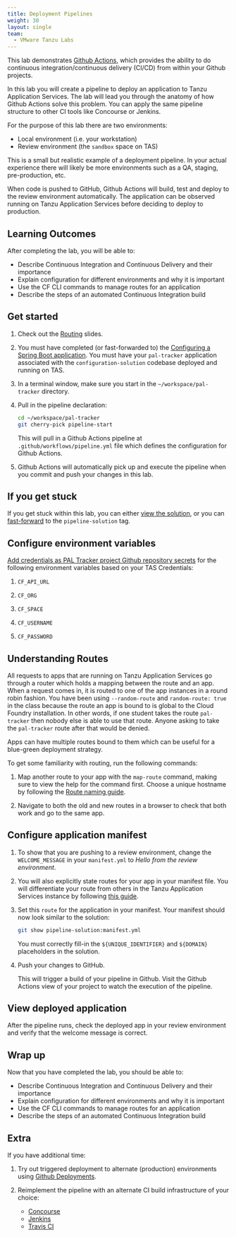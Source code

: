 ```yaml
---
title: Deployment Pipelines
weight: 30
layout: single
team:
  - VMware Tanzu Labs
---
```


This lab demonstrates
[Github Actions](https://github.com/features/actions),
which provides the ability to do continuous integration/continuous
delivery (CI/CD) from within your Github projects.

In this lab you will create a pipeline to deploy an application to
Tanzu Application Services.
The lab will lead you through the anatomy of how Github Actions solve
this problem.
You can apply the same pipeline structure to other CI tools like
Concourse or Jenkins.

For the purpose of this lab there are two environments:

- Local environment (i.e. your workstation)
- Review environment (the `sandbox` space on TAS)

This is a small but realistic example of a deployment pipeline.
In your actual experience there will likely be more environments such as
a QA, staging, pre-production, etc.

When code is pushed to GitHub,
Github Actions will build, test and deploy to the review environment
automatically.
The application can be observed running on Tanzu Application Services before deciding
to deploy to production.

## Learning Outcomes

After completing the lab, you will be able to:

-   Describe Continuous Integration and Continuous Delivery
    and their importance
-   Explain configuration for different environments and why it is
    important
-   Use the CF CLI commands to manage routes for an application
-   Describe the steps of an automated Continuous Integration build

## Get started

1.  Check out the
    [Routing](https://docs.google.com/presentation/d/1pAL1pL-KtQT4RUiAE4DdeFedzW-9U1V9Joq2hiukzho/present#slide=id.gb53c81140d_0_51)
    slides.

1.  You must have completed (or fast-forwarded to) the
    [Configuring a Spring Boot application](../configure-app/).
    You must have your `pal-tracker` application associated with the
    `configuration-solution` codebase deployed and running on TAS.

1.  In a terminal window,
    make sure you start in the `~/workspace/pal-tracker`
    directory.

1.  Pull in the pipeline declaration:

    ```bash
    cd ~/workspace/pal-tracker
    git cherry-pick pipeline-start
    ```

    This will pull in a Github Actions pipeline at
    `.github/workflows/pipeline.yml` file which defines the configuration
    for Github Actions.

1.  Github Actions will automatically pick up and execute the
    pipeline when you commit and push your changes in this lab.

## If you get stuck

If you get stuck within this lab,
you can either
[view the solution](../intro/#view-a-solution),
or you can
[fast-forward](../intro/#fast-forward) to the `pipeline-solution` tag.

## Configure environment variables

[Add credentials as PAL Tracker project Github repository secrets](https://docs.github.com/en/actions/reference/encrypted-secrets#creating-encrypted-secrets-for-a-repository)
for the following environment variables based on your TAS Credentials:

1.  `CF_API_URL`

1.  `CF_ORG`

1.  `CF_SPACE`

1.  `CF_USERNAME`

1.  `CF_PASSWORD`

## Understanding Routes

All requests to apps that are running on Tanzu Application Services go through a
router which holds a mapping between the route and an app.
When a request comes in, it is routed to one of the app instances in a
round robin fashion.
You have been using `--random-route` and `random-route: true` in the
class because the route an app is bound to is global to the Cloud
Foundry installation.
In other words, if one student takes the route `pal-tracker` then nobody
else is able to use that route.
Anyone asking to take the `pal-tracker` route after that would be
denied.

Apps can have multiple routes bound to them which can be useful for a
blue-green deployment strategy.

To get some familiarity with routing, run the following commands:

1.  Map another route to your app with the `map-route` command, making
    sure to view the help for the command first.
    Choose a unique hostname by following the
    [Route naming guide](../route-naming/).

1.  Navigate to both the old and new routes in a browser to check that
    both work and go to the same app.

## Configure application manifest

1.  To show that you are pushing to a review environment, change the
    `WELCOME_MESSAGE` in your `manifest.yml` to _Hello from the review
    environment_.

1.  You will also explicitly state routes for your app in your manifest
    file.
    You will differentiate your route from others in the Tanzu Application Services
    instance by following
    [this guide](../route-naming/).

1.  Set this `route` for the application in your manifest.
    Your manifest should now look similar to the solution:

    ```bash
    git show pipeline-solution:manifest.yml
    ```

    You must correctly fill-in the `${UNIQUE_IDENTIFIER}` and `${DOMAIN}`
    placeholders in the solution.

1.  Push your changes to GitHub.

    This will trigger a build of your pipeline in Github.
    Visit the Github Actions view of your project to watch the execution
    of the pipeline.

## View deployed application

After the pipeline runs, check the deployed app in your review
environment and verify that the welcome message is correct.

## Wrap up

Now that you have completed the lab, you should be able to:

-   Describe Continuous Integration and Continuous Delivery
    and their importance
-   Explain configuration for different environments and why it is
    important
-   Use the CF CLI commands to manage routes for an application
-   Describe the steps of an automated Continuous Integration build

## Extra

If you have additional time:

1.  Try out triggered deployment to alternate (production) environments
    using
    [Github Deployments](https://developer.github.com/v3/repos/deployments/).

2.  Reimplement the pipeline with an alternate CI build infrastructure
    of your choice:
    - [Concourse](https://concourse-ci.org/)
    - [Jenkins](https://jenkins.io/2.0/)
    - [Travis CI](https://travis-ci.org/)
